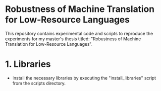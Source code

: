 # Robustness of Machine Translation for Low-Resource Languages 

This repository contains experimental code and scripts to reproduce the experiments for my master's thesis titled: "Robustness of Machine Translation for Low-Resource Languages". 

# 1. Libraries 
- Install the necessary libraries by executing the "install_libraries" script from the scripts directory.
